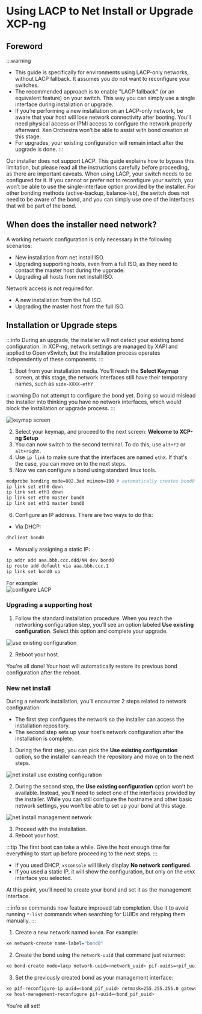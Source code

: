# Using LACP to Net Install or Upgrade XCP-ng

## Foreword

:::warning
- This guide is specifically for environments using LACP-only networks, without LACP fallback. It assumes you do not want to reconfigure your switches.
- The recommended approach is to enable "LACP fallback" (or an equivalent feature) on your switch. This way you can simply use a single interface during installation or upgrade.
- If you’re performing a new installation on an LACP-only network, be aware that your host will lose network connectivity after booting. You’ll need physical access or IPMI access to configure the network properly afterward. Xen Orchestra won’t be able to assist with bond creation at this stage.
- For upgrades, your existing configuration will remain intact after the upgrade is done.
:::

Our installer does not support LACP. This guide explains how to bypass this limitation, but please read all the instructions carefully before proceeding, as there are important caveats.
When using LACP, your switch needs to be configured for it. If you cannot or prefer not to reconfigure your switch, you won’t be able to use the single-interface option provided by the installer.
For other bonding methods (active-backup, balance-lsb), the switch does not need to be aware of the bond, and you can simply use one of the interfaces that will be part of the bond.

## When does the installer need network?

A working network configuration is only necessary in the following scenarios:

- New installation from net install ISO.
- Upgrading supporting hosts, even from a full ISO, as they need to contact the master host during the ugprade.
- Upgrading all hosts from net install ISO.

Network access is not required for:

- A new installation from the full ISO.
- Upgrading the master host from the full ISO.

## Installation or Upgrade steps

:::info
During an upgrade, the installer will not detect your existing bond configuration. In XCP-ng, network settings are managed by XAPI and applied to Open vSwitch, but the installation process operates independently of these components.
:::

1. Boot from your installation media. You'll reach the **Select Keymap** screen, at this stage, the network interfaces still have their temporary names, such as `side-XXXX-ethY`

:::warning
Do not attempt to configure the bond yet. Doing so would mislead the installer into thinking you have no network interfaces, which would block the installation or upgrade process.
:::

![keymap screen](../assets/img/installer-keymap-screen.png)

2. Select your keymap, and proceed to the next screen: **Welcome to XCP-ng Setup**
3. You can now switch to the second terminal. To do this, use `alt+F2` or `alt+right`.
4. Use `ip link` to make sure that the interfaces are named `ethX`. If that's the case, you can move on to the next steps.
5. Now we can configure a bond using standard linux tools.

```bash
modprobe bonding mode=802.3ad miimon=100 # automatically creates bond0 in 8.3 installer
ip link set eth0 down
ip link set eth1 down
ip link set eth0 master bond0
ip link set eth1 master bond0
```

6. Configure an IP address. There are two ways to do this:

- Via DHCP:

```bash
dhclient bond0
```

- Manually assigning a static IP:

```bash
ip addr add aaa.bbb.ccc.ddd/NN dev bond0
ip route add default via aaa.bbb.ccc.1
ip link set bond0 up
```

For example:\
![configure LACP](../assets/img/installer-creating-lacp-bond.png)

### Upgrading a supporting host

1. Follow the standard installation procedure. When you reach the networking configuration step, you’ll see an option labeled **Use existing configuration**. Select this option and complete your upgrade.

![use existing configuration](../assets/img/installer-use-existing-configuration.png)

2. Reboot your host.

You're all done! Your host will automatically restore its previous bond configuration after the reboot.

### New net install

During a network installation, you’ll encounter 2 steps related to network configuration:

- The first step configures the network so the installer can access the installation repository.
- The second step sets up your host’s network configuration after the installation is complete.

1. During the first step, you can pick the **Use existing configuration** option, so the installer can reach the repository and move on to the next steps.

![net install use existing configuration](../assets/img/netinstall-repo-network.png)

2. During the second step, the **Use existing configuration** option won’t be available. Instead, you’ll need to select one of the interfaces provided by the installer. While you can still configure the hostname and other basic network settings, you won’t be able to set up your bond at this stage.

![net install management network](../assets/img/netinstall-management-network.png)

3. Proceed with the installation.
4. Reboot your host.

:::tip
The first boot can take a while. Give the host enough time for everything to start up before proceeding to the next steps.
:::

- If you used DHCP, `xsconsole` will likely display **No network configured**.
- If you used a static IP, it will show the configuration, but only on the `ethX` interface you selected.

At this point, you’ll need to create your bond and set it as the management interface.

:::info
`xe` commands now feature improved tab completion. Use it to avoid running `*-list` commands when searching for UUIDs and retyping them manually.
:::

1. Create a new network named `bond0`. For example:

```bash
xe network-create name-label="bond0"
```

2. Create the bond using the `network-uuid` that command just returned:

```bash
xe bond-create mode=lacp network-uuid=<network_uuid> pif-uuids=<pif_uuid#1>,<pif-uuid#2>
```

3. Set the previously created bond as your management interface:

```bash
xe pif-reconfigure-ip uuid=<bond_pif_uuid> netmask=255.255.255.0 gateway=192.168.1.1 IP=192.168.1.5 mode=static
xe host-management-reconfigure pif-uuid=<bond_pif_uuid>
```

You're all set!
